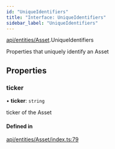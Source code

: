 ```yaml
---
id: "UniqueIdentifiers"
title: "Interface: UniqueIdentifiers"
sidebar_label: "UniqueIdentifiers"
---
```


[api/entities/Asset](../../../../../modules/API/Entities/Asset/Asset.md).UniqueIdentifiers

Properties that uniquely identify an Asset

## Properties

### ticker

• **ticker**: `string`

ticker of the Asset

#### Defined in

[api/entities/Asset/index.ts:79](https://github.com/PolymeshAssociation/polymesh-sdk/blob/07a4c5b0/src/api/entities/Asset/index.ts#L79)
